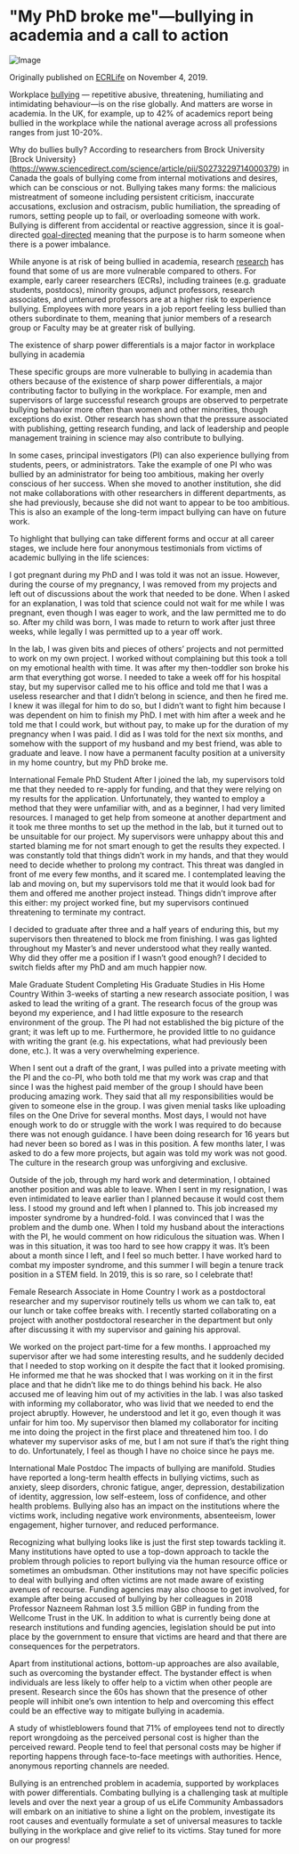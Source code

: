 
# "My PhD broke me"—bullying in academia and a call to action
![Image](./Figure-Blog.png)

Originally published on [ECRLife](https://ecrlife.org/bullying-in-academia-tales-from-victims-and-a-call-to-action/) on November 4, 2019.

Workplace [bullying](https://www.sciencedirect.com/science/article/pii/S18770428130179) — repetitive abusive, threatening, humiliating and intimidating behaviour—is on the rise globally. And matters are worse in academia. In the UK, for example, up to 42% of academics report being bullied in the workplace while the national average across all professions ranges from just 10-20%.  

Why do bullies bully? According to researchers from Brock University [Brock University}(https://www.sciencedirect.com/science/article/pii/S0273229714000379) in Canada the goals of bullying come from internal motivations and desires, which can be conscious or not. Bullying takes many forms: the malicious mistreatment of someone including persistent criticism, inaccurate accusations, exclusion and ostracism, public humiliation, the spreading of rumors, setting people up to fail, or overloading someone with work. Bullying is different from accidental or reactive aggression, since it is goal-directed [goal-directed](https://psycnet.apa.org/record/2014-52185-001) meaning that the purpose is to harm someone when there is a power imbalance.

While anyone is at risk of being bullied in academia, research [research](https://journals.sagepub.com/doi/full/10.1177/1478210316639417) has found that some of us are more vulnerable compared to others. For example, early career researchers (ECRs), including trainees (e.g. graduate students, postdocs), minority groups, adjunct professors, research associates, and untenured professors are at a higher risk to experience bullying. Employees with more years in a job report feeling less bullied than others subordinate to them, meaning that junior members of a research group or Faculty may be at greater risk of bullying.

The existence of sharp power differentials is a major factor in workplace bullying in academia

These specific groups are more vulnerable to bullying in academia than others because of the existence of sharp power differentials, a major contributing factor to bullying in the workplace. For example, men and supervisors of large successful research groups are observed to perpetrate bullying behavior more often than women and other minorities, though exceptions do exist. Other research has shown that the pressure associated with publishing, getting research funding, and lack of leadership and people management training in science may also contribute to bullying.

In some cases, principal investigators (PI) can also experience bullying from students, peers, or administrators. Take the example of one PI who was bullied by an administrator for being too ambitious, making her overly conscious of her success. When she moved to another institution, she did not make collaborations with other researchers in different departments, as she had previously, because she did not want to appear to be too ambitious. This is also an example of the long-term impact bullying can have on future work.

To highlight that bullying can take different forms and occur at all career stages, we include here four anonymous testimonials from victims of academic bullying in the life sciences:

I got pregnant during my PhD and I was told it was not an issue. However, during the course of my pregnancy, I was removed from my projects and left out of discussions about the work that needed to be done. When I asked for an explanation, I was told that science could not wait for me while I was pregnant, even though I was eager to work, and the law permitted me to do so. After my child was born, I was made to return to work after just three weeks, while legally I was permitted up to a year off work.

In the lab, I was given bits and pieces of others’ projects and not permitted to work on my own project. I worked without complaining but this took a toll on my emotional health with time. It was after my then-toddler son broke his arm that everything got worse. I needed to take a week off for his hospital stay, but my supervisor called me to his office and told me that I was a useless researcher and that I didn’t belong in science, and then he fired me. I knew it was illegal for him to do so, but I didn’t want to fight him because I was dependent on him to finish my PhD. I met with him after a week and he told me that I could work, but without pay, to make up for the duration of my pregnancy when I was paid. I did as I was told for the next six months, and somehow with the support of my husband and my best friend, was able to graduate and leave. I now have a permanent faculty position at a university in my home country, but my PhD broke me.

International Female PhD Student
After I joined the lab, my supervisors told me that they needed to re-apply for funding, and that they were relying on my results for the application. Unfortunately, they wanted to employ a method that they were unfamiliar with, and as a beginner, I had very limited resources. I managed to get help from someone at another department and it took me three months to set up the method in the lab, but it turned out to be unsuitable for our project. My supervisors were unhappy about this and started blaming me for not smart enough to get the results they expected. I was constantly told that things didn’t work in my hands, and that they would need to decide whether to prolong my contract. This threat was dangled in front of me every few months, and it scared me. I contemplated leaving the lab and moving on, but my supervisors told me that it would look bad for them and offered me another project instead. Things didn’t improve after this either: my project worked fine, but my supervisors continued threatening to terminate my contract.

I decided to graduate after three and a half years of enduring this, but my supervisors then threatened to block me from finishing. I was gas lighted throughout my Master’s and never understood what they really wanted. Why did they offer me a position if I wasn’t good enough? I decided to switch fields after my PhD and am much happier now.

Male Graduate Student Completing His Graduate Studies in His Home Country
Within 3-weeks of starting a new research associate position, I was asked to lead the writing of a grant. The research focus of the group was beyond my experience, and I had little exposure to the research environment of the group. The PI had not established the big picture of the grant; it was left up to me. Furthermore, he provided little to no guidance with writing the grant (e.g. his expectations, what had previously been done, etc.). It was a very overwhelming experience.

When I sent out a draft of the grant, I was pulled into a private meeting with the PI and the co-PI, who both told me that my work was crap and that since I was the highest paid member of the group I should have been producing amazing work. They said that all my responsibilities would be given to someone else in the group. I was given menial tasks like uploading files on the One Drive for several months. Most days, I would not have enough work to do or struggle with the work I was required to do because there was not enough guidance. I have been doing research for 16 years but had never been so bored as I was in this position. A few months later, I was asked to do a few more projects, but again was told my work was not good. The culture in the research group was unforgiving and exclusive.

Outside of the job, through my hard work and determination, I obtained another position and was able to leave. When I sent in my resignation, I was even intimidated to leave earlier than I planned because it would cost them less. I stood my ground and left when I planned to. This job increased my imposter syndrome by a hundred-fold. I was convinced that I was the problem and the dumb one. When I told my husband about the interactions with the PI, he would comment on how ridiculous the situation was. When I was in this situation, it was too hard to see how crappy it was. It’s been about a month since I left, and I feel so much better. I have worked hard to combat my imposter syndrome, and this summer I will begin a tenure track position in a STEM field. In 2019, this is so rare, so I celebrate that!

Female Research Associate in Home Country
I work as a postdoctoral researcher and my supervisor routinely tells us whom we can talk to, eat our lunch or take coffee breaks with. I recently started collaborating on a project with another postdoctoral researcher in the department but only after discussing it with my supervisor and gaining his approval.

We worked on the project part-time for a few months. I approached my supervisor after we had some interesting results, and he suddenly decided that I needed to stop working on it despite the fact that it looked promising. He informed me that he was shocked that I was working on it in the first place and that he didn’t like me to do things behind his back. He also accused me of leaving him out of my activities in the lab. I was also tasked with informing my collaborator, who was livid that we needed to end the project abruptly. However, he understood and let it go, even though it was unfair for him too. My supervisor then blamed my collaborator for inciting me into doing the project in the first place and threatened him too. I do whatever my supervisor asks of me, but I am not sure if that’s the right thing to do. Unfortunately, I feel as though I have no choice since he pays me.

International Male Postdoc
The impacts of bullying are manifold. Studies have reported a long-term health effects in bullying victims, such as anxiety, sleep disorders, chronic fatigue, anger, depression, destabilization of identity, aggression, low self-esteem, loss of confidence, and other health problems. Bullying also has an impact on the institutions where the victims work, including negative work environments, absenteeism, lower engagement, higher turnover, and reduced performance.

Recognizing what bullying looks like is just the first step towards tackling it. Many institutions have opted to use a top-down approach to tackle the problem through policies to report bullying via the human resource office or sometimes an ombudsman. Other institutions may not have specific policies to deal with bullying and often victims are not made aware of existing avenues of recourse. Funding agencies may also choose to get involved, for example after being accused of bullying by her colleagues in 2018 Professor Nazneem Rahman lost 3.5 million GBP in funding from the Wellcome Trust in the UK. In addition to what is currently being done at research institutions and funding agencies, legislation should be put into place by the government to ensure that victims are heard and that there are consequences for the perpetrators.

Apart from institutional actions, bottom-up approaches are also available, such as overcoming the bystander effect. The bystander effect is when individuals are less likely to offer help to a victim when other people are present. Research since the 60s has shown that the presence of other people will inhibit one’s own intention to help and overcoming this effect could be an effective way to mitigate bullying in academia.

A study of whistleblowers found that 71% of employees tend not to directly report wrongdoing as the perceived personal cost is higher than the perceived reward. People tend to feel that personal costs may be higher if reporting happens through face-to-face meetings with authorities. Hence, anonymous reporting channels are needed.

Bullying is an entrenched problem in academia, supported by workplaces with power differentials. Combating bullying is a challenging task at multiple levels and over the next year a group of us eLife Community Ambassadors will embark on an initiative to shine a light on the problem, investigate its root causes and eventually formulate a set of universal measures to tackle bullying in the workplace and give relief to its victims. Stay tuned for more on our progress!
